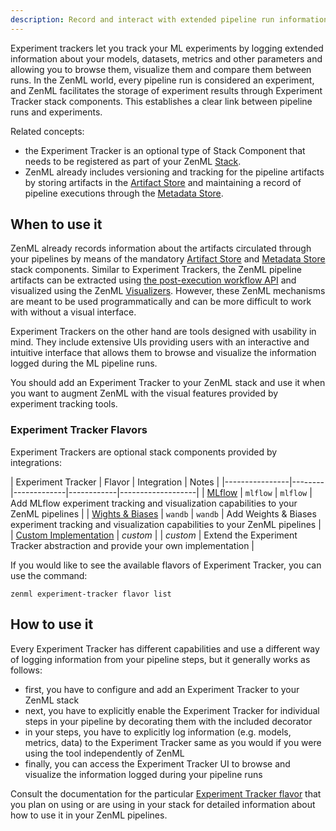 ```yaml
---
description: Record and interact with extended pipeline run information with experiment trackers
---
```


Experiment trackers let you track your ML experiments by logging extended
information about your models, datasets, metrics and other parameters and
allowing you to browse them, visualize them and compare them between runs.
In the ZenML world, every pipeline run is considered an experiment, and ZenML
facilitates the storage of experiment results through Experiment Tracker stack
components. This establishes a clear link between pipeline runs and experiments.

Related concepts:

* the Experiment Tracker is an optional type of Stack Component that needs to be
registered as part of your ZenML [Stack](../../developer-guide/stacks_profiles_repositories.md#stacks).
* ZenML already includes versioning and tracking for the pipeline artifacts by
storing artifacts in the [Artifact Store](../artifact_stores/overview.md) and
maintaining a record of pipeline executions through the [Metadata Store](../metadata_stores/overview.md).

## When to use it

ZenML already records information about the artifacts circulated through your
pipelines by means of the mandatory [Artifact Store](../artifact_stores/overview.md) and
[Metadata Store](../metadata_stores/overview.md) stack components. Similar to
Experiment Trackers, the ZenML pipeline artifacts can be extracted using
[the post-execution workflow API](../../developer-guide/post-execution-workflow.md)
and visualized using the ZenML [Visualizers](../../developer-guide/visualizer.md).
However, these ZenML mechanisms are meant to be used programmatically and can be
more difficult to work with without a visual interface.

Experiment Trackers on the other hand are tools designed with usability in mind.
They include extensive UIs providing users with an interactive and intuitive
interface that allows them to browse and visualize the information logged during
the ML pipeline runs.

You should add an Experiment Tracker to your ZenML stack and use it when you
want to augment ZenML with the visual features provided by experiment tracking
tools.

### Experiment Tracker Flavors

Experiment Trackers are optional stack components provided by integrations:

| Experiment Tracker | Flavor | Integration | Notes             |
|----------------|--------|-------------|------------|-------------------|
| [MLflow](./mlflow.md) | `mlflow` | `mlflow` | Add MLflow experiment tracking and visualization capabilities to your ZenML pipelines |
| [Wights & Biases](./wandb.md) | `wandb` | `wandb` | Add Weights & Biases experiment tracking and visualization capabilities to your ZenML pipelines |
| [Custom Implementation](./custom.md) | _custom_ |  | _custom_ | Extend the Experiment Tracker abstraction and provide your own implementation |

If you would like to see the available flavors of Experiment Tracker, you can 
use the command:

```shell
zenml experiment-tracker flavor list
```
## How to use it

Every Experiment Tracker has different capabilities and use a different
way of logging information from your pipeline steps, but it generally works
as follows:

* first, you have to configure and add an Experiment Tracker to your ZenML stack
* next, you have to explicitly enable the Experiment Tracker for individual
steps in your pipeline by decorating them with the included decorator
* in your steps, you have to explicitly log information (e.g. models, metrics,
data) to the Experiment Tracker same as you would if you were using the tool
independently of ZenML
* finally, you can access the Experiment Tracker UI to browse and visualize the
information logged during your pipeline runs

Consult the documentation for the particular [Experiment Tracker flavor](#experiment-tracker-flavors)
that you plan on using or are using in your stack for detailed information about
how to use it in your ZenML pipelines.
